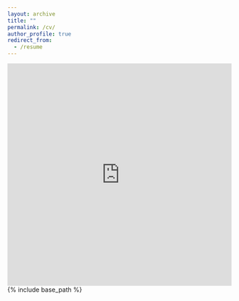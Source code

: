 ```yaml
---
layout: archive
title: ""
permalink: /cv/
author_profile: true
redirect_from:
  - /resume
---
```

<embed src="https://dionobread.github.io/gangzhang.github.io/files/CV_Gang_Zhang.pdf" width="100%" height="500px" type='application/pdf'> 
{% include base_path %}

